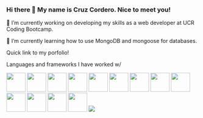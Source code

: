 ### Hi there 👋 My name is Cruz Cordero. Nice to meet you!

🔭 I’m currently working on developing my skills as a web developer at UCR Coding Bootcamp.

🌱 I’m currently learning how to use MongoDB and mongoose for databases.
 
Quick link to my porfolio! 
 
Languages and frameworks I have worked w/

<img height=50 src="https://cdn.jsdelivr.net/gh/devicons/devicon/icons/html5/html5-original.svg"/>
<img height=50 src="https://cdn.jsdelivr.net/gh/devicons/devicon/icons/css3/css3-original.svg"/>
<img height=50 src="https://user-images.githubusercontent.com/105164264/190065179-ff66b65e-84e9-4048-a394-e64cbd79dcb0.svg"/>
<img height=50 src="https://cdn.jsdelivr.net/npm/devicons@1.8.0/!SVG/bootstrap.svg"/>
<img height=50 src="https://cdn.jsdelivr.net/npm/devicons@1.8.0/!SVG/javascript_1.svg"/>
<img height=50 src="https://cdn.jsdelivr.net/npm/devicons@1.8.0/!SVG/jquery_logo.svg"/>
<img height=50 src="https://cdn.jsdelivr.net/npm/devicons@1.8.0/!SVG/nodejs.svg"/>
<img height=50 src="https://cdn.jsdelivr.net/npm/devicons@1.8.0/!SVG/mongodb.svg"/>
<img height=50 src="https://cdn.jsdelivr.net/npm/devicons@1.8.0/!SVG/mysql.svg"/>
<img height=50 src="https://cdn.jsdelivr.net/gh/devicons/devicon/icons/react/react-original.svg"/>
<img height=50 src="https://cdn.jsdelivr.net/gh/devicons/devicon/icons/git/git-plain.svg"/>
<img height=50 src="https://cdn.jsdelivr.net/gh/devicons/devicon/icons/github/github-original.svg"/>
<img height=50 src="https://cdn.jsdelivr.net/npm/devicons@1.8.0/!SVG/heroku.svg"/>



<img src="https://github-readme-stats.vercel.app/api?username=corderocruz&show_icons=true&theme=dark"/>

